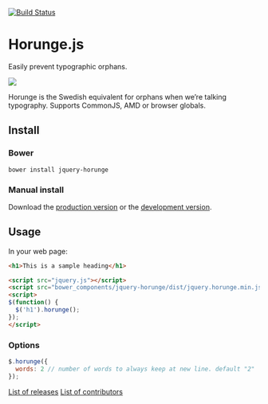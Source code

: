 [![Build Status](https://travis-ci.org/davidpaulsson/horunge.js.svg)](https://travis-ci.org/davidpaulsson/horunge.js)

# Horunge.js

Easily prevent typographic orphans.

![](https://raw.github.com/davidpaulsson/horunge.js/master/horunge.gif)

Horunge is the Swedish equivalent for orphans when we’re talking typography. Supports CommonJS, AMD or browser globals.

## Install

### Bower

`bower install jquery-horunge`

### Manual install

Download the [production version][min] or the [development version][max].

[min]: https://raw.github.com/davidpaulsson/horunge.js/master/dist/jquery.horunge.min.js
[max]: https://raw.github.com/davidpaulsson/horunge.js/master/dist/jquery.horunge.js

## Usage

In your web page:

```html
<h1>This is a sample heading</h1>

<script src="jquery.js"></script>
<script src="bower_components/jquery-horunge/dist/jquery.horunge.min.js"></script>
<script>
$(function() {
  $('h1').horunge();
});
</script>
```

### Options

```js
$.horunge({
  words: 2 // number of words to always keep at new line. default "2"
});
```

[List of releases](https://github.com/davidpaulsson/horunge.js/releases)
[List of contributors](https://github.com/davidpaulsson/horunge.js/graphs/contributors)
